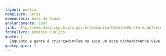 ```yaml
---
layout: poesia
nomelivro: Cores
nomeautora: Auta de Souza
anolancamento: 1897
link: http://www.dominiopublico.gov.br/pesquisa/DetalheObraForm.do?select_action=&co_obra=81690
fontelivro: Domínio Público
quote: |
  Enquanto a gente é criança<br>Tem no seio um doce ninho<br>Onde vive um passarinho<br>Formoso como a Esperança.
quotepagina: 1
---
```

